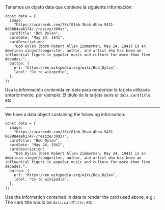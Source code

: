 Tenemos un objeto data que contiene la siguiente información:

```
const data = {
  image:
    "https://ucarecdn.com/f8cf81eb-3bab-4bba-9431-668884eab174/-/resize/300x/",
  cardTitle: "Bob Dylan",
  cardDate: "May 24, 1941",
  cardDescription:
    "Bob Dylan (born Robert Allen Zimmerman, May 24, 1941) is an American singer/songwriter, author, and artist who has been an influential figure in popular music and culture for more than five decades.",
  button: {
    url: "https://en.wikipedia.org/wiki/Bob_Dylan",
    label: "Go to wikipedia",
  },
};
```
Usa la información contenida en data para renderizar la tarjeta utilizada anteriormente, por ejemplo: El título de la tarjeta sería el ``data.cardTitle``, etc.

---

We have a data object containing the following information:

```
const data = {
  image:
    "https://ucarecdn.com/f8cf81eb-3bab-4bba-9431-668884eab174/-/resize/300x/",
  cardTitle: "Bob Dylan",
  cardDate: "May 24, 1941",
  cardDescription:
    "Bob Dylan (born Robert Allen Zimmerman, May 24, 1941) is an American singer/songwriter, author, and artist who has been an influential figure in popular music and culture for more than five decades.",
  button: {
    url: "https://en.wikipedia.org/wiki/Bob_Dylan",
    label: "Go to wikipedia",
  },
};
```

Use the information contained in data to render the card used above, e.g.: The card title would be ``data.cardTitle``, etc.


